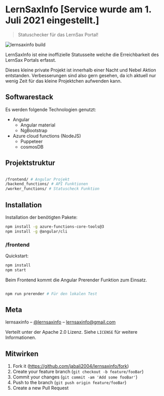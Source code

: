 # LernSaxInfo [Service wurde am 1. Juli 2021 eingestellt.]
> Statuschecker für das LernSax Portal!

![lernsaxinfo build](https://github.com/jabali2004/lernsaxinfo/workflows/lernsaxinfo%20build/badge.svg)

LernSaxInfo ist eine inoffizielle Statusseite welche die Erreichbarkeit des LernSax Portals erfasst.

Dieses kleine private Projekt ist innerhalb einer Nacht und Nebel Aktion entstanden. Verbesserungen sind also gern gesehen, da ich aktuell nur wenig Zeit für das kleine Projektchen aufwenden kann.

## Softwarestack

Es werden folgende Technologien genutzt:

- Angular
  - Angular material
  - NgBootstrap
- Azure cloud functions (NodeJS)
  - Puppeteer
  - cosmosDB

<!-- TODO: weitere Infos hinzufügen -->

## Projektstruktur

```` sh

/frontend/ # Angular Projekt
/backend_functions/ # API Funktionen
/worker_functions/ # Statuscheck Funktion

````

<!-- TODO: weitere Infos hinzufügen -->

## Installation

Installation der benötigten Pakete:

```` sh
npm install -g azure-functions-core-tools@3
npm install -g @angular/cli
````

### /frontend

Quickstart:

```` sh
npm install
npm start
````

Beim Frontend kommt die Angular Prerender Funktion zum Einsatz.

```` sh

npm run prerender # Für den lokalen Test

````

## Meta

lernsaxinfo – [@lernsaxinfo](https://twitter.com/lernsaxinfo) – lernsaxinfo@gmail.com

Verteilt unter der Apache 2.0 Lizenz. Siehe ``LICENSE`` für weitere Informationen.

## Mitwirken

1. Fork it (https://github.com/jabali2004/lernsaxinfo/fork)
2. Create your feature branch (`git checkout -b feature/fooBar`)
3. Commit your changes (`git commit -am 'Add some fooBar'`)
4. Push to the branch (`git push origin feature/fooBar`)
5. Create a new Pull Request

